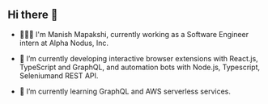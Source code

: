 ## Hi there 👋

- 👨🏽‍💻 I'm Manish Mapakshi, currently working as a Software Engineer intern at Alpha Nodus, Inc.
  
- 🔭 I’m currently developing interactive browser extensions with React.js, TypeScript and GraphQL, and automation bots with Node.js, Typescript, Seleniumand REST API.
  
- 🌱 I’m currently learning GraphQL and AWS serverless services.

<!--
**manishm96/manishm96** is a ✨ _special_ ✨ repository because its `README.md` (this file) appears on your GitHub profile.

Here are some ideas to get you started:

- 👯 I’m looking to collaborate on ...
- 🤔 I’m looking for help with ...
- 💬 Ask me about ...
- 📫 How to reach me: ...
- 😄 Pronouns: ...
- ⚡ Fun fact: ...
-->
